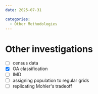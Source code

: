```yaml
---
date: 2025-07-31

categories:
  - Other Methodologies
---
```


# Other investigations

  - [ ] census data
  - [X] OA classification
  - [ ] IMD
  - [ ] assigning population to regular grids
  - [ ] replicating Mohler's tradeoff
